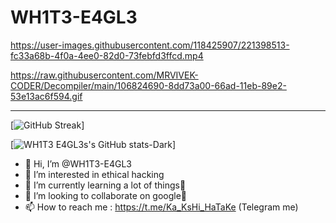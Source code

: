 # WH1T3-E4GL3


https://user-images.githubusercontent.com/118425907/221398513-fc33a68b-4f0a-4ee0-82d0-73febfd3ffcd.mp4

https://raw.githubusercontent.com/MRVIVEK-CODER/Decompiler/main/106824690-8dd73a00-66ad-11eb-89e2-53e13ac6f594.gif
___________________________________________________________________

[![GitHub Streak](https://streak-stats.demolab.com/?user=WH1T3-E4GL3)]



[![WH1T3 E4GL3s's GitHub stats-Dark](https://github-readme-stats.vercel.app/api?username=WH1T3-E4GL3&show_icons=true&theme=dark#gh-dark-mode-only)]




- 👋 Hi, I’m @WH1T3-E4GL3
- 👀 I’m interested in ethical hacking
- 🌱 I’m currently learning a lot of things🥵
- 💞️ I’m looking to collaborate on google🤭
- 📫 How to reach me : https://t.me/Ka_KsHi_HaTaKe (Telegram me)

<!---
WH1T3-E4GL3/WH1T3-E4GL3 is a ✨ special ✨ repository because its `README.md` (this file) appears on your GitHub profile.
You can click the Preview link to take a look at your changes.
--->
